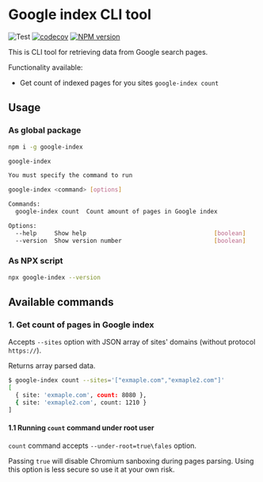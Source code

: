 # Google index CLI tool

![Test](https://github.com/rodion-arr/google-index/workflows/Test/badge.svg)
[![codecov](https://codecov.io/gh/rodion-arr/google-index/branch/master/graph/badge.svg)](https://codecov.io/gh/rodion-arr/google-index)
<span class="badge-npmversion"><a href="https://npmjs.org/package/google-index" title="View this project on NPM"><img src="https://img.shields.io/npm/v/google-index.svg" alt="NPM version" /></a></span>

This is CLI tool for retrieving data from Google search pages.

Functionality available:

- Get count of indexed pages for you sites `google-index count`

## Usage

### As global package

```bash
npm i -g google-index

google-index

You must specify the command to run

google-index <command> [options]

Commands:
  google-index count  Count amount of pages in Google index

Options:
  --help     Show help                                    [boolean]
  --version  Show version number                          [boolean]
```

### As NPX script

```bash
npx google-index --version
```

## Available commands

### 1. Get count of pages in Google index

Accepts `--sites` option with JSON array of sites' domains (without protocol `https://`).

Returns array parsed data.

```bash
$ google-index count --sites='["exmaple.com","exmaple2.com"]'
[
  { site: 'exmaple.com', count: 8080 },
  { site: 'exmaple2.com', count: 1210 }
]
```

#### 1.1 Running `count` command under root user

`count` command accepts `--under-root=true\fales` option.

Passing `true` will disable Chromium sanboxing during pages parsing.
Using this option is less secure so use it at your own risk.
